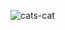 ![cats-cat](https://user-images.githubusercontent.com/44516782/206909535-46be172d-9eea-4ec7-aa55-f123eaec7626.gif)
